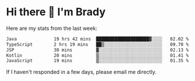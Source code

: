 # Hi there 👋 I'm Brady

Here are my stats from the last week:
<!--START_SECTION:waka-->

```txt
Java              19 hrs 42 mins  ████████████████████▓░░░░   82.02 %
TypeScript        2 hrs 19 mins   ██▒░░░░░░░░░░░░░░░░░░░░░░   09.70 %
JSP               30 mins         ▓░░░░░░░░░░░░░░░░░░░░░░░░   02.13 %
Kotlin            20 mins         ▒░░░░░░░░░░░░░░░░░░░░░░░░   01.41 %
JavaScript        19 mins         ▒░░░░░░░░░░░░░░░░░░░░░░░░   01.35 %
```

<!--END_SECTION:waka-->

If I haven't responded in a few days, please email me directly. 
